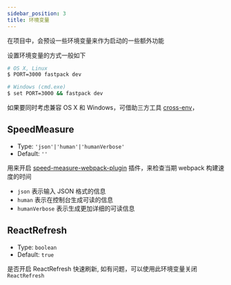 ```yaml
---
sidebar_position: 3
title: 环境变量
---
```


在项目中，会预设一些环境变量来作为启动的一些额外功能

设置环境变量的方式一般如下

```bash
# OS X, Linux
$ PORT=3000 fastpack dev

# Windows (cmd.exe)
$ set PORT=3000 && fastpack dev
```

如果要同时考虑兼容 OS X 和 Windows，可借助三方工具 [cross-env](https://github.com/kentcdodds/cross-env)，


## SpeedMeasure

- Type: `'json'|'human'|'humanVerbose'`
- Default: `''`

用来开启 [speed-measure-webpack-plugin](https://github.com/stephencookdev/speed-measure-webpack-plugin#readme) 插件，来检查当期 webpack 构建速度的时间

- `json` 表示输入 JSON 格式的信息
- `human` 表示在控制台生成可读的信息
- `humanVerbose` 表示生成更加详细的可读信息


## ReactRefresh

- Type: `boolean`
- Default: `true`

是否开启 ReactRefresh 快速刷新, 如有问题，可以使用此环境变量关闭 `ReactRefresh`

